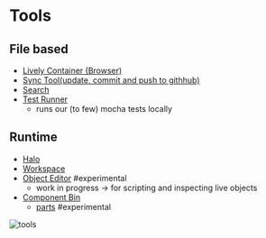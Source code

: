 # Tools 


## File based

- [Lively Container (Browser)](container.md)
- [Sync Tool(update, commit and push to githhub)](sync.md)
- [Search](search.md)
- [Test Runner](test-runner.md)
  - runs our (to few) mocha tests locally 

## Runtime

- [Halo](halo.md)
- [Workspace](codemirror.md) 
- [Object Editor](object-editor) #experimental
  - work in progress -> for scripting and inspecting live objects
- [Component Bin](component-bin.md)
  - [parts](parts) #experimental

![tools](media/tools.drawio)